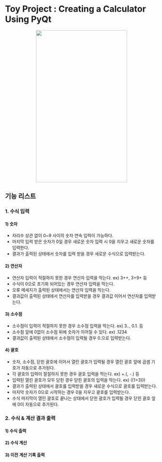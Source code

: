 # Toy Project : Creating a Calculator Using PyQt
<p align=center>
  <img src="https://github.com/addinedu-ros-3rd/iot-repo-2/assets/61872888/03dd4ad5-da47-4d70-9e0b-920a6136165f" height="500" width="300">
</p>

## 기능 리스트
### 1. 수식 입력
#### 1) 숫자
- 자리수 상관 없이 0~9 사이의 숫자 연속 입력이 가능하다.
- 마지막 입력 받은 숫자가 0일 경우 새로운 숫자 입력 시 0을 지우고 새로운 숫자를 입력한다.
- 결과가 출력된 상태에서 숫자를 입력 받을 경우 새로운 수식으로 입력받는다.
    
#### 2) 연산자
- 연산자 입력이 적절하지 못한 경우 연산자 입력을 막는다. ex) 3++, 3+9+ 등
- 수식이 0으로 초기화 되어있는 경우 연산자 입력을 막는다.
- 오류 메세지가 출력된 상태에서는 연산자 입력을 막는다.
- 결과값이 출력된 상태에서 연산자를 입력받을 경우 결과값 이어서 연산자를 입력받는다.
        
#### 3) 소수점
- 소수점이 입력이 적절하지 못한 경우 소수점 입력을 막는다. ex) 3.., 0.1. 등
- 소수점 앞에 0없이 소수점 뒤에 숫자가 이어질 수 있다. ex) .1234
- 결과값이 출력된 상태에서 소수점이 입력될 경우 0.으로 입력받는다.
        
#### 4) 괄호
- 숫자, 소수점, 닫힌 괄호에 이어서 열린 괄호가 입력될 경우 열린 괄호 앞에 곱셈 기호가 자동으로 추가된다.
- 각 괄호의 입력이 절절하지 못한 경우 괄호 입력을 막는다. ex) +.(, -.) 등
- 입력된 열린 괄호가 모두 닫힌 경우 닫힌 괄호의 입력을 막는다. ex) ((1+3)))
- 결과가 출력된 상태에서 괄호를 입력받을 경우 새로운 수식으로 괄호를 입력받는다.
- 마지막 숫자가 0으로 시작하는 경우 0을 지우고 괄호를 입력받는다.
- 수식 마지막이 열린 괄호로 끝나는 상태에서 닫힌 괄호가 입력될 경우 닫힌 괄호 앞에 0이 자동으로 추가된다.

### 2. 수식 & 계산 결과 출력
#### 1) 수식 출력
#### 2) 수식 계산
#### 3) 이전 계산 기록 출력
